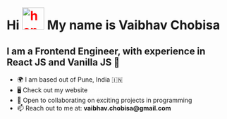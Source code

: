<h1>
    Hi <img style="height: 50px; width: 50px; color: red"
        src="https://tenor.com/view/hello-yellow-hey-emoji-hand-gif-22238224.gif" alt="handwave-gif">
    My name is Vaibhav Chobisa

</h1>

<h2>I am a Frontend Engineer, with experience in React JS and Vanilla JS 🚀</h2>

<ul>
    <li>🌍 I am based out of Pune, India 🇮🇳</li>
    <li>🖥️ Check out my website
        <a style="color: white;" target='_blank' rel='noreferrer'
            href="https://vaibhavchobisa.netlify.app/"><b>here</b></a>
    </li>
    <li>🤝 Open to collaborating on exciting projects in programming</li>
    <li>📫 Reach out to me at: <b>vaibhav.chobisa@gmail.com</b></li>
</ul>








<!--
**vaibhavchobisa/vaibhavchobisa** is a ✨ _special_ ✨ repository because its `README.md` (this file) appears on your GitHub profile.

Here are some ideas to get you started:

- 🔭 I’m currently working on ...
- 🌱 I’m currently learning ...
- 👯 I’m looking to collaborate on ...
- 🤔 I’m looking for help with ...
- 💬 Ask me about ...
- 📫 How to reach me: ...
- 😄 Pronouns: ...
- ⚡ Fun fact: ...
-->
